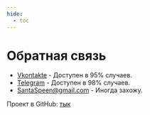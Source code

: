 ```yaml
---
hide:
  - toc
---
```

# Обратная связь

* [Vkontakte](https://vk.com/l.vindeta "Vk") - Доступен в 95% случаев.
* [Telegram](https://t.me/id01234 "Tg") - Доступен в 98% случаев.
* <a href="mailto:santaspeen@gmail.com">SantaSpeen@gmail.com</a> - Иногда захожу.

Проект в GitHub: [тык](https://github.com/SantaSpeen/anixart "link")